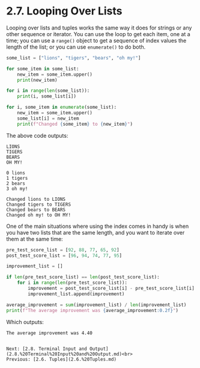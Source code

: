 # 2.7. Looping Over Lists

Looping over lists and tuples works the same way it does for strings or any other sequence or iterator. You can use
the loop to get each item, one at a time; you can use a `range()` object to get a sequence of index values the length of
the list; or you can use `enumerate()` to do both.

```python
some_list = ["lions", "tigers", "bears", "oh my!"]

for some_item in some_list:
    new_item = some_item.upper()
    print(new_item)

for i in range(len(some_list)):
    print(i, some_list[i])

for i, some_item in enumerate(some_list):
    new_item = some_item.upper()
    some_list[i] = new_item
    print(f"Changed {some_item} to {new_item}")
```

The above code outputs:

```text
LIONS
TIGERS
BEARS
OH MY!

0 lions
1 tigers
2 bears
3 oh my!

Changed lions to LIONS
Changed tigers to TIGERS
Changed bears to BEARS
Changed oh my! to OH MY!
```

One of the main situations where using the index comes in handy is when you have two lists that are the same length,
and you want to iterate over them at the same time:

```python
pre_test_score_list = [92, 88, 77, 65, 92]
post_test_score_list = [96, 94, 74, 77, 95]

improvement_list = []

if len(pre_test_score_list) == len(post_test_score_list):
    for i in range(len(pre_test_score_list)):
        improvement = post_test_score_list[i] - pre_test_score_list[i]
        improvement_list.append(improvement)

average_improvement = sum(improvement_list) / len(improvement_list)
print(f"The average improvement was {average_improvement:0.2f}")
```

Which outputs:

```text
The average improvement was 4.40
```
```

Next: [2.8. Terminal Input and Output](2.8.%20Terminal%20Input%20and%20Output.md)<br>
Previous: [2.6. Tuples](2.6.%20Tuples.md)